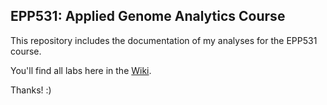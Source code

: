 ## EPP531: Applied Genome Analytics Course

This repository includes the documentation of my analyses for the EPP531 course.

You'll find all labs here in the [Wiki](https://github.com/AlaaSAhmed/Alaa_EPP531/wiki).

Thanks! :)
